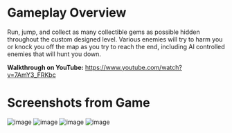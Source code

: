 # Gameplay Overview
Run, jump, and collect as many collectible gems as possible hidden throughout the custom designed level. Various enemies will try to harm you or knock you off the map as you try to reach the end, including AI controlled enemies that will hunt you down.

**Walkthrough on YouTube:** https://www.youtube.com/watch?v=7AmY3_FRKbc

# Screenshots from Game

![image](https://github.com/user-attachments/assets/8a15571a-a26e-4695-965d-56cf6849e851)
![image](https://github.com/user-attachments/assets/715efb89-d901-474b-9ea2-c0946e513127)
![image](https://github.com/user-attachments/assets/3ede9438-64b4-4e25-8da5-0c96a3cb22f6)
![image](https://github.com/user-attachments/assets/7bf87bbf-872c-4ddc-8543-270395493013)
